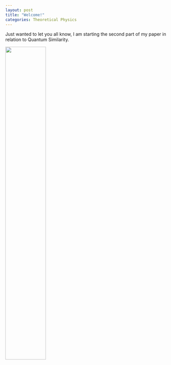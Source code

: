 ```yaml
---
layout: post
title: "Welcome!"
categories: Theoretical Physics
---
```

Just wanted to let you all know, I am starting the second part of my paper in relation to Quantum Similarity.


<img src="https://cdn.minds.com/fs/v1/thumbnail/904808898257944576" width="50%" height="50%">
